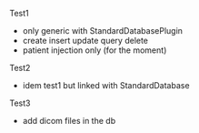 
Test1
- only generic with StandardDatabasePlugin
- create insert update query delete
- patient injection only (for the moment)


Test2
- idem test1 but linked with StandardDatabase


Test3
- add dicom files in the db
